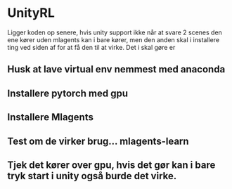 # UnityRL
Ligger koden op senere, hvis unity support ikke når at svare
2 scenes den ene kører uden mlagents kan i bare kører, men den anden skal i installere ting ved siden af for at få den til at virke.
Det i skal gøre er 
## Husk at lave virtual env nemmest med anaconda
## Installere pytorch med gpu
## Installere Mlagents
## Test om de virker brug... mlagents-learn
## Tjek det kører over gpu, hvis det gør kan i bare tryk start i unity også burde det virke.
